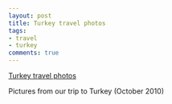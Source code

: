 ```yaml
---
layout: post
title: Turkey travel photos
tags:
- travel
- turkey
comments: true
---
```

[Turkey travel photos](http://www.flickr.com/photos/metamatt/sets/72157625260870858/)

Pictures from our trip to Turkey (October 2010)
